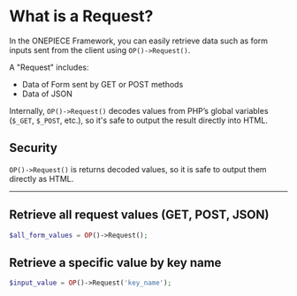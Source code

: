 
# What is a Request?

In the ONEPIECE Framework, you can easily retrieve data such as form inputs sent from the client using `OP()->Request()`.

A "Request" includes:
- Data of Form sent by GET or POST methods  
- Data of JSON  

Internally, `OP()->Request()` decodes values from PHP’s global variables (`$_GET`, `$_POST`, etc.), so it's safe to output the result directly into HTML.

## Security

`OP()->Request()` is returns decoded values, so it is safe to output them directly as HTML.

---

## Retrieve all request values (GET, POST, JSON)

```php
$all_form_values = OP()->Request();
```

## Retrieve a specific value by key name

```php
$input_value = OP()->Request('key_name');
```

